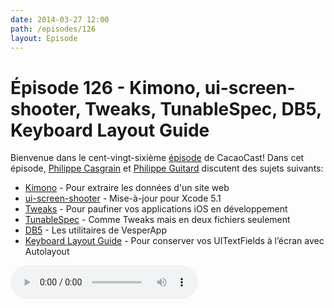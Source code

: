 ```yaml
---
date: 2014-03-27 12:00
path: /episodes/126
layout: Episode
---
```

# Épisode 126 - Kimono, ui-screen-shooter, Tweaks, TunableSpec, DB5, Keyboard Layout Guide
<p>Bienvenue dans le cent-vingt-sixième <a href="https://cacaocast.com/media/cacaocast_126.m4a" title="CacaoCast Episode 126">épisode</a> de CacaoCast! Dans cet épisode, <a href="http://www.twitter.com/philippec" title="Philippe Casgrain sur Twitter">Philippe Casgrain</a> et <a href="http://www.twitter.com/philippeguitard" title="Philippe Guitard sur Twitter">Philippe Guitard</a> discutent des sujets suivants:</p>
<ul><li><a href="https://www.kimonolabs.com" title="Kimono">Kimono</a> - Pour extraire les données d'un site web</li>
<li><a href="http://cocoamanifest.net/articles/2014/03/ui-screen-shooter-now-simpler-and-more-robust-since-xcode-5-1.html" title="ui-screen-shooter">ui-screen-shooter</a> - Mise-à-jour pour Xcode 5.1</li>
<li><a href="https://github.com/facebook/Tweaks" title="Tweaks">Tweaks</a> - Pour paufiner vos applications iOS en développement</li>
<li><a href="https://github.com/kongtomorrow/TunableSpec" title="TunableSpec">TunableSpec</a> - Comme Tweaks mais en deux fichiers seulement</li>
<li><a href="https://github.com/quartermaster/DB5" title="DB5">DB5</a> - Les utilitaires de VesperApp</li>
<li><a href="http://www.jpsim.com/keyboard-layout-guide/" title="Keyboard Layout Guide">Keyboard Layout Guide</a> - Pour conserver vos UITextFields à l’écran avec Autolayout</li>
</ul>
<p><audio controls><source src="https://cacaocast.com/media/cacaocast_126.m4a" type="audio/mpeg"><source src="https://cacaocast.com/media/cacaocast_126.m4a" type="audio/mp4">Votre navigateur ne supporte pas l'élément audio / Your browser does not support the audio element.</audio></p>
